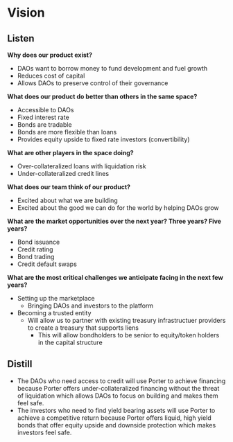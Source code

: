 # Vision

## Listen

**Why does our product exist?**

* DAOs want to borrow money to fund development and fuel growth
* Reduces cost of capital
* Allows DAOs to preserve control of their governance

**What does our product do better than others in the same space?**

* Accessible to DAOs
* Fixed interest rate
* Bonds are tradable
* Bonds are more flexible than loans
* Provides equity upside to fixed rate investors (convertibility)

**What are other players in the space doing?**

* Over-collateralized loans with liquidation risk
* Under-collateralized credit lines

**What does our team think of our product?**

* Excited about what we are building
* Excited about the good we can do for the world by helping DAOs grow

**What are the market opportunities over the next year? Three years? Five years?**

* Bond issuance
* Credit rating
* Bond trading
* Credit default swaps

**What are the most critical challenges we anticipate facing in the next few years?**

* Setting up the marketplace
  * Bringing DAOs and investors to the platform
* Becoming a trusted entity
  * Will allow us to partner with existing treasury infrastructuer providers to create a treasury that supports liens
    * This will allow bondholders to be senior to equity/token holders in the capital structure

## Distill

* The DAOs who need access to credit will use Porter to achieve financing because Porter offers under-collateralized financing without the threat of liquidation which allows DAOs to focus on building and makes them feel safe.
* The investors who need to find yield bearing assets will use Porter to achieve a competitive return because Porter offers liquid, high yield bonds that offer equity upside and downside protection which makes investors feel safe.
